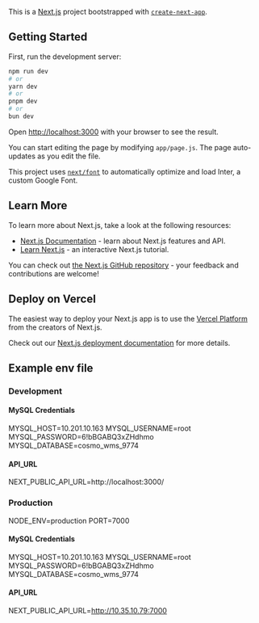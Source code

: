 This is a [Next.js](https://nextjs.org/) project bootstrapped with [`create-next-app`](https://github.com/vercel/next.js/tree/canary/packages/create-next-app).

## Getting Started

First, run the development server:

```bash
npm run dev
# or
yarn dev
# or
pnpm dev
# or
bun dev
```

Open [http://localhost:3000](http://localhost:3000) with your browser to see the result.

You can start editing the page by modifying `app/page.js`. The page auto-updates as you edit the file.

This project uses [`next/font`](https://nextjs.org/docs/basic-features/font-optimization) to automatically optimize and load Inter, a custom Google Font.

## Learn More

To learn more about Next.js, take a look at the following resources:

- [Next.js Documentation](https://nextjs.org/docs) - learn about Next.js features and API.
- [Learn Next.js](https://nextjs.org/learn) - an interactive Next.js tutorial.

You can check out [the Next.js GitHub repository](https://github.com/vercel/next.js/) - your feedback and contributions are welcome!

## Deploy on Vercel

The easiest way to deploy your Next.js app is to use the [Vercel Platform](https://vercel.com/new?utm_medium=default-template&filter=next.js&utm_source=create-next-app&utm_campaign=create-next-app-readme) from the creators of Next.js.

Check out our [Next.js deployment documentation](https://nextjs.org/docs/deployment) for more details.

## Example env file
### Development
#### MySQL Credentials
MYSQL_HOST=10.201.10.163
MYSQL_USERNAME=root
MYSQL_PASSWORD=6!bBGABQ3xZHdhmo
MYSQL_DATABASE=cosmo_wms_9774

#### API_URL
NEXT_PUBLIC_API_URL=http://localhost:3000/

### Production
NODE_ENV=production
PORT=7000
#### MySQL Credentials
MYSQL_HOST=10.201.10.163
MYSQL_USERNAME=root
MYSQL_PASSWORD=6!bBGABQ3xZHdhmo
MYSQL_DATABASE=cosmo_wms_9774

#### API_URL
NEXT_PUBLIC_API_URL=http://10.35.10.79:7000